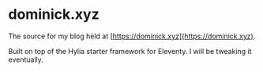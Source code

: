 # dominick.xyz

The source for my blog held at [https://dominick.xyz](https://dominick.xyz).

Built on top of the Hylia starter framework for Eleventy. I will be tweaking it eventually.